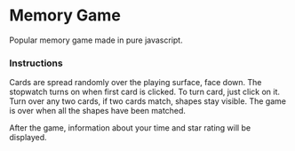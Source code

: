 # Memory Game
Popular memory game made in pure javascript.

### Instructions
Cards are spread randomly over the playing surface, face down. 
The stopwatch turns on when first card is clicked.
To turn card, just click on it. Turn over any two cards, if two cards match, shapes stay visible.
The game is over when all the shapes have been matched.

After the game, information about your time and star rating will be displayed.

